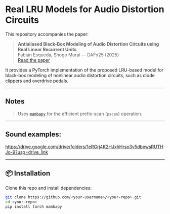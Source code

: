# Real LRU Models for Audio Distortion Circuits

This repository accompanies the paper:

> **Antialiased Black-Box Modeling of Audio Distortion Circuits using Real Linear Recurrent Units**  
> Fabián Esqueda, Shogo Murai — DAFx25 (2025)  
> [Read the paper](https://dafx25.dii.univpm.it/wp-content/uploads/2025/07/DAFx25_paper_61.pdf)

It provides a PyTorch implementation of the proposed LRU-based model for black-box modeling of nonlinear audio distortion circuits, such as diode clippers and overdrive pedals.

---

## Notes
> Uses [`mambapy`](https://github.com/alxndrTL/mamba.py) for the efficient prefix-scan (`pscan`) operation.

---

## Sound examples:

https://drive.google.com/drive/folders/1eRGrj4K2HJxhHrso3v5dbewsRUTHJo-9?usp=drive_link

---

## 📦 Installation

Clone this repo and install dependencies:

```bash
git clone https://github.com/<your-username>/<your-repo>.git
cd <your-repo>
pip install torch mambapy

